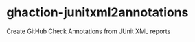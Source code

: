 ghaction-junitxml2annotations
=============================

Create GitHub Check Annotations from JUnit XML reports
